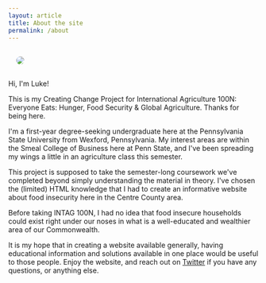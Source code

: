 ```yaml
---
layout: article
title: About the site
permalink: /about
---
```


<div class="grid">
  <div class="cell cell--4">
  	<img style="border-radius: 50%; padding: 1rem;" src="https://lukeapie.github.io/creating-change/assets/images/luke.jpg">
  </div>
  <div class="cell cell--auto">
  	<p>Hi, I'm Luke!</p>
  	<p>This is my Creating Change Project for International Agriculture 100N: Everyone Eats: Hunger, Food Security & Global Agriculture. Thanks for being here.</p>
  	<p>I'm a first-year degree-seeking undergraduate here at the Pennsylvania State University from Wexford, Pennsylvania. My interest areas are within the Smeal College of Business here at Penn State, and I've been spreading my wings a little in an agriculture class this semester.</p>
  </div>
</div>

This project is supposed to take the semester-long coursework we've completed beyond simply understanding the material in theory. I've chosen the (limited) HTML knowledge that I had to create an informative website about food insecurity here in the Centre County area. 

Before taking INTAG 100N, I had no idea that food insecure households could exist right under our noses in what is a well-educated and wealthier area of our Commonwealth. 

It is my hope that in creating a website available generally, having educational information and solutions available in one place would be useful to those people. Enjoy the website, and reach out on [Twitter](https://twitter.com/@lukeapie) if you have any questions, or anything else.